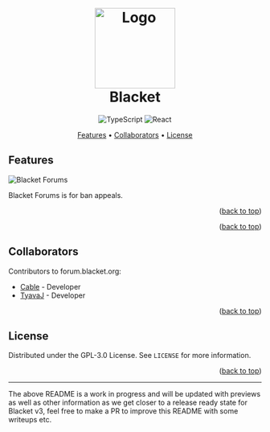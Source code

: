 <div id="top"></div>
<!-- Cover -->
<h1 align="center">
	<br>
	<a href="https://blacket.org">
		<img src="./assets/logo.png" alt="Logo" width="160" height="160">
	</a>
	<br>
	Blacket
	<br>
</h1>

<!-- Badges -->
<p align="center">
	<img alt="TypeScript" src="https://img.shields.io/badge/TypeScript-3178C6?logo=typescript&logoColor=fff">
	<img alt="React" src="https://img.shields.io/badge/React-%2320232a.svg?logo=react&logoColor=%2361DAFB">
</p>


<p align="center">
	<a href="#features">Features</a> •
    <a href="#collaborators">Collaborators</a> •
	<a href="#license">License</a>
</p>

## Features

![Blacket Forums](./assets/preview.png)

Blacket Forums is for ban appeals.


<p align="right">(<a href="#top">back to top</a>)</p>

<p align="right">(<a href="#top">back to top</a>)</p>

## Collaborators

Contributors to forum.blacket.org:
- [Cable](https://github.com/Cable007/) - Developer
- [TyavaJ](https://github.com/TYavaJ) - Developer

<p align="right">(<a href="#top">back to top</a>)</p>

## License

Distributed under the GPL-3.0 License. See `LICENSE` for more information.

<p align="right">(<a href="#top">back to top</a>)</p>

---

The above README is a work in progress and will be updated with previews as well as other information as we get closer to a release ready state for Blacket v3, feel free to make a PR to improve this README with some writeups etc.
